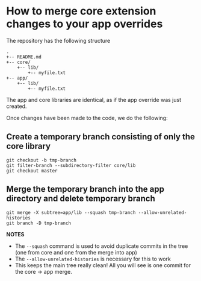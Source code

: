 # How to merge core extension changes to your app overrides

The repository has the following structure

```
.
+-- README.md
+-- core/
    +-- lib/
        +-- myfile.txt
+-- app/
    +-- lib/
        +-- myfile.txt
```

The app and core libraries are identical, as if the app override was just created.

Once changes have been made to the code, we do the following:

## Create a temporary branch consisting of only the core library

```shell
git checkout -b tmp-branch
git filter-branch --subdirectory-filter core/lib
git checkout master
```
## Merge the temporary branch into the app directory and delete temporary branch

```shell
git merge -X subtree=app/lib --squash tmp-branch --allow-unrelated-histories
git branch -D tmp-branch
```

**NOTES**

 * The `--squash` command is used to avoid duplicate commits in the tree (one from core and one from the merge into app)
 * The `--allow-unrelated-histories` is necessary for this to work
 * This keeps the main tree really clean!  All you will see is one commit for the core -> app merge.
